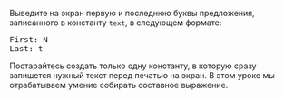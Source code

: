 
Выведите на экран первую и последнюю буквы предложения, записанного в константу `text`, в следующем формате:

<pre class='hexlet-basics-output'>
First: N
Last: t
</pre>

Постарайтесь создать только одну константу, в которую сразу запишется нужный текст перед печатью на экран. В этом уроке мы отрабатываем умение собирать составное выражение.
